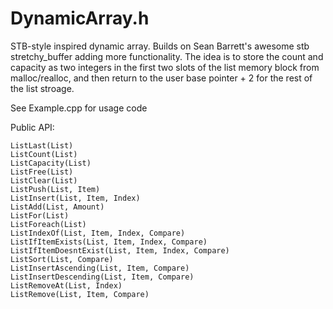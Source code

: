 # DynamicArray.h

STB-style inspired dynamic array. Builds on Sean Barrett's awesome stb stretchy_buffer adding more functionality.
The idea is to store the count and capacity as two integers in the first two slots of the list memory block
from malloc/realloc, and then return to the user base pointer + 2 for the rest of the list stroage.

See Example.cpp for usage code

Public API:

    ListLast(List)
    ListCount(List)
    ListCapacity(List)
    ListFree(List)
    ListClear(List)
    ListPush(List, Item)
    ListInsert(List, Item, Index)
    ListAdd(List, Amount)
    ListFor(List)
    ListForeach(List)
    ListIndexOf(List, Item, Index, Compare)
    ListIfItemExists(List, Item, Index, Compare)
    ListIfItemDoesntExist(List, Item, Index, Compare)
    ListSort(List, Compare)
    ListInsertAscending(List, Item, Compare)
    ListInsertDescending(List, Item, Compare)
    ListRemoveAt(List, Index)
    ListRemove(List, Item, Compare)
